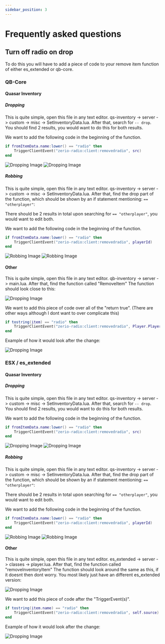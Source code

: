 ```yaml
---
sidebar_position: 3
---
```


# Frequently asked questions

## Turn off radio on drop

To do this you will have to add a piece of code to your remove item function of either es_extended or qb-core.

### QB-Core

#### Quasar Inventory

##### Dropping

This is quite simple, open this file in any text editor. qs-inventory -> server -> custom -> misc -> SetInventoryData.lua. After that, search for `-- drop`. You should find 2 results, you would want to do this for both results.

We want to add the following code in the beginning of the function.

```lua
if fromItemData.name:lower() == "radio" then
    TriggerClientEvent("zerio-radio:client:removedradio", src)
end
```

![Dropping Image](./assets/img/faq5.png)
![Dropping Image](./assets/img/faq6.png)

##### Robbing

This is quite simple, open this file in any text editor. qs-inventory -> server -> custom -> misc -> SetInventoryData.lua. After that, find the drop part of the function, which should be shown by an if statement mentioning: `== "otherplayer"`:

There should be 2 results in total upon searching for `== "otherplayer"`, you would want to edit both.

We want to add the following code in the beginning of the function.

```lua
if fromItemData.name:lower() == "radio" then
    TriggerClientEvent("zerio-radio:client:removedradio", playerId)
end
```

![Robbing Image](./assets/img/faq8.png)
![Robbing Image](./assets/img/faq9.png)

#### Other

This is quite simple, open this file in any text editor. qb-inventory -> server -> main.lua. After that, find the function called "RemoveItem" The function should look close to this:

![Dropping Image](./assets/img/faq1.webp)

We want to add this piece of code over all of the "return true". (There are other ways although I dont want to over complicate this)

```lua
if tostring(item) == "radio" then
    TriggerClientEvent("zerio-radio:client:removedradio", Player.PlayerData.source)
end
```

Example of how it would look after the change:

![Dropping Image](./assets/img/faq2.webp)

### ESX / es_extended

#### Quasar Inventory

##### Dropping

This is quite simple, open this file in any text editor. qs-inventory -> server -> custom -> misc -> SetInventoryData.lua. After that, search for `-- drop`. You should find 2 results, you would want to do this for both results.

We want to add the following code in the beginning of the function.

```lua
if fromItemData.name:lower() == "radio" then
    TriggerClientEvent("zerio-radio:client:removedradio", src)
end
```

![Dropping Image](./assets/img/faq5.png)
![Dropping Image](./assets/img/faq6.png)

##### Robbing

This is quite simple, open this file in any text editor. qs-inventory -> server -> custom -> misc -> SetInventoryData.lua. After that, find the drop part of the function, which should be shown by an if statement mentioning: `== "otherplayer"`:

There should be 2 results in total upon searching for `== "otherplayer"`, you would want to edit both.

We want to add the following code in the beginning of the function.

```lua
if fromItemData.name:lower() == "radio" then
    TriggerClientEvent("zerio-radio:client:removedradio", playerId)
end
```

![Robbing Image](./assets/img/faq8.png)
![Robbing Image](./assets/img/faq9.png)

#### Other

This is quite simple, open this file in any text editor. es_extended -> server -> classes -> player.lua. After that, find the function called "removeInventoryItem" The function should look around the same as this, if it doesnt then dont worry. You most likely just have an different es_extended version:

![Dropping Image](./assets/img/faq3.png)

We want to add this piece of code after the "TriggerEvent(s)".

```lua
if tostring(item.name) == "radio" then
    TriggerClientEvent("zerio-radio:client:removedradio", self.source)
end
```

Example of how it would look after the change:

![Dropping Image](./assets/img/faq4.png)
